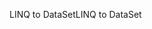 <span data-ttu-id="cb935-101">LINQ to DataSet</span><span class="sxs-lookup"><span data-stu-id="cb935-101">LINQ to DataSet</span></span>